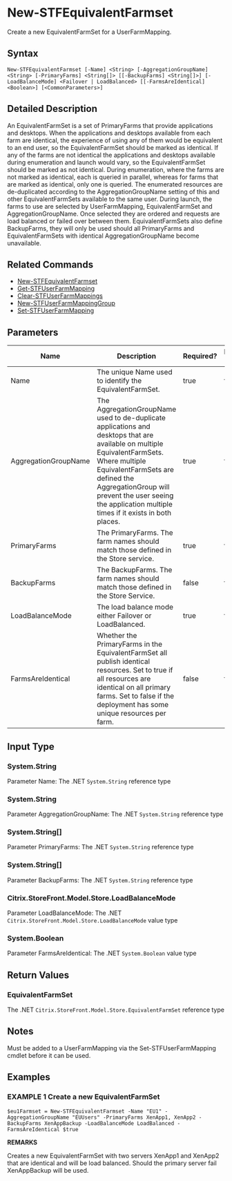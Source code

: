 ﻿# New-STFEquivalentFarmset

Create a new EquivalentFarmSet for a UserFarmMapping.

## Syntax

```
New-STFEquivalentFarmset [-Name] <String> [-AggregationGroupName] <String> [-PrimaryFarms] <String[]> [[-BackupFarms] <String[]>] [-LoadBalanceMode] <Failover | LoadBalanced> [[-FarmsAreIdentical] <Boolean>] [<CommonParameters>]
```

## Detailed Description

An EquivalentFarmSet is a set of PrimaryFarms that provide applications and desktops. When the applications and desktops available from each farm are identical, the experience of using any of them would be equivalent to an end user, so the EquivalentFarmSet should be marked as identical. If any of the farms are not identical the applications and desktops available during enumeration and launch would vary, so the EquivalentFarmSet should be marked as not identical. During enumeration, where the farms are not marked as identical, each is queried in parallel, whereas for farms that are marked as identical, only one is queried. The enumerated resources are de-duplicated according to the AggregationGroupName setting of this and other EquivalentFarmSets available to the same user. During launch, the farms to use are selected by UserFarmMapping, EquivalentFarmSet and AggregationGroupName. Once selected they are ordered and requests are load balanced or failed over between them. EquivalentFarmSets also define BackupFarms, they will only be used should all PrimaryFarms and EquivalentFarmSets with identical AggregationGroupName become unavailable.

## Related Commands

* [New-STFEquivalentFarmset](./New-STFEquivalentFarmset)
* [Get-STFUserFarmMapping](./Get-STFUserFarmMapping)
* [Clear-STFUserFarmMappings](./Clear-STFUserFarmMappings)
* [New-STFUserFarmMappingGroup](./New-STFUserFarmMappingGroup)
* [Set-STFUserFarmMapping](./Set-STFUserFarmMapping)

## Parameters

| Name   | Description | Required? | Pipeline Input | Default Value |
| --- | --- | --- | --- | --- |
|Name|The unique Name used to identify the EquivalentFarmSet.|true|false| |
|AggregationGroupName|The AggregationGroupName used to de-duplicate applications and desktops that are available on multiple EquivalentFarmSets. Where multiple EquivalentFarmSets are defined the AggregationGroup will prevent the user seeing the application multiple times if it exists in both places.|true|false| |
|PrimaryFarms|The PrimaryFarms. The farm names should match those defined in the Store service.|true|false| |
|BackupFarms|The BackupFarms. The farm names should match those defined in the Store Service.|false|false| |
|LoadBalanceMode|The load balance mode either Failover or LoadBalanced.|true|false| |
|FarmsAreIdentical|Whether the PrimaryFarms in the EquivalentFarmSet all publish identical resources. Set to true if all resources are identical on all primary farms. Set to false if the deployment has some unique resources per farm.|false|false| |

## Input Type

### System.String

Parameter Name: The .NET `System.String` reference type

### System.String

Parameter AggregationGroupName: The .NET `System.String` reference type

### System.String[]

Parameter PrimaryFarms: The .NET `System.String` reference type

### System.String[]

Parameter BackupFarms: The .NET `System.String` reference type

### Citrix.StoreFront.Model.Store.LoadBalanceMode

Parameter LoadBalanceMode: The .NET `Citrix.StoreFront.Model.Store.LoadBalanceMode` value type

### System.Boolean

Parameter FarmsAreIdentical: The .NET `System.Boolean` value type

## Return Values

### EquivalentFarmSet

The .NET `Citrix.StoreFront.Model.Store.EquivalentFarmSet` reference type

## Notes

Must be added to a UserFarmMapping via the Set-STFUserFarmMapping cmdlet before it can be used.

## Examples

### EXAMPLE 1 Create a new EquivalentFarmSet

```
$eu1Farmset = New-STFEquivalentFarmset -Name "EU1" -AggregationGroupName "EUUsers" -PrimaryFarms XenApp1, XenApp2 -BackupFarms XenAppBackup -LoadBalanceMode LoadBalanced -FarmsAreIdentical $true
```

**REMARKS**

Creates a new EquivalentFarmSet with two servers XenApp1 and XenApp2 that are identical and will be load balanced. Should the primary server fail XenAppBackup will be used.
